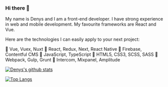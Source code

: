 ### Hi there 👋

My name is Denys and I am a front-end developer. I have strong experience in web and mobile development. My favourite frameworks are React and Vue.

Here are the technologies I can easily apply to your next project:

🔧 Vue, Vuex, Nuxt
🔧 React, Redux, Next, React Native
🔧 Firebase, Contentful CMS
🔧 JavaScript, TypeScript
🔧 HTML5, CSS3, SCSS, SASS
🔧 Webpack, Gulp, Grunt
🔧 Intercom, Mixpanel, Amplitude 

[![Denys's github stats](https://github-readme-stats.vercel.app/api?username=denshuliar&count_private=true&show_icons=true)](https://github.com/anuraghazra/github-readme-stats)

[![Top Langs](https://github-readme-stats.vercel.app/api/top-langs/?username=denshuliar&langs_count=4&exclude_repo=cordova-plugin-opentok)](https://github.com/anuraghazra/github-readme-stats)

